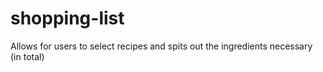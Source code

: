 # shopping-list
Allows for users to select recipes and spits out the ingredients necessary (in total)

